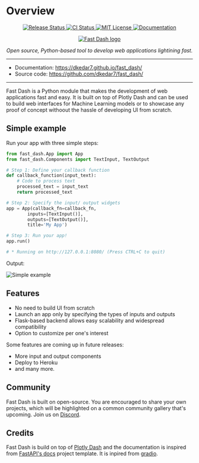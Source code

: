 # Overview


<p align="center">
<a href="https://pypi.python.org/pypi/fast_dash">
    <img src="https://img.shields.io/pypi/v/fast_dash.svg"
        alt = "Release Status">
</a>

<a href="https://github.com/dkedar7/fast_dash/actions">
    <img src="https://github.com/dkedar7/fast_dash/actions/workflows/release.yml/badge.svg" alt="CI Status">
</a>


<a href="https://github.com/dkedar7/fast_dash/blob/main/LICENSE">
    <img src="https://img.shields.io/github/license/dkedar7/fast_dash" alt="MIT License">
</a>

<a href="https://dkedar7.github.io/fast_dash/">
    <img src="https://img.shields.io/badge/Docs-MkDocs-<COLOR>.svg" alt="Documentation">
</a>

</p>


<p align="center">
  <a href="https://dkedar7.github.io/fast_dash/"><img src="https://raw.githubusercontent.com/dkedar7/fast_dash/main/docs/assets/logo.png" alt="Fast Dash logo"></a>
</p>
<p align="center">
    <em>Open source, Python-based tool to develop web applications lightining fast.</em>
</p>


---


* Documentation: <https://dkedar7.github.io/fast_dash/>
* Source code: <https://github.com/dkedar7/fast_dash/>

---

Fast Dash is a Python module that makes the development of web applications fast and easy. It is built on top of Plotly Dash and can be used to build web interfaces for Machine Learning models or to showcase any proof of concept withoout the hassle of developing UI from scratch.

## Simple example

Run your app with three simple steps:

```python
from fast_dash.App import App
from fast_dash.Components import TextInput, TextOutput

# Step 1: Define your callback function
def callback_function(input_text):
    # Code to process text
    processed_text = input_text
    return processed_text

# Step 2: Specify the input/ output widgets
app = App(callback_fn=callback_fn, 
        inputs=[TextInput()], 
        outputs=[TextOutput()], 
        title='My App')

# Step 3: Run your app!
app.run()

# * Running on http://127.0.0.1:8080/ (Press CTRL+C to quit)
```

Output:

![Simple example](https://raw.githubusercontent.com/dkedar7/fast_dash/main/docs/assets/simple_example.gif)

## Features

- No need to build UI from scratch
- Launch an app only by specifying the types of inputs and outputs
- Flask-based backend allows easy scalability and widespread compatibility
- Option to customize per one's interest

Some features are coming up in future releases:

- More input and output components
- Deploy to Heroku
- and many more.

## Community

Fast Dash is built on open-source. You are encouraged to share your own projects, which will be highlighted on a common community gallery that's upcoming. Join us on [Discord](https://discord.gg/B8nPVfPZ6a).

## Credits

Fast Dash is build on top of [Plotly Dash](https://github.com/plotly/dash) and the documentation is inspired from [FastAPI's docs](https://fastapi.tiangolo.com/) project template. It is inpired from [gradio](https://github.com/gradio-app/gradio).